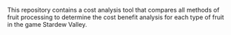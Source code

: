 This repository contains a cost analysis tool that compares all methods of fruit processing to determine the cost benefit analysis for each type of fruit in the game Stardew Valley. 
